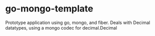 # go-mongo-template
Prototype application using go, mongo, and fiber.  Deals with Decimal datatypes, using a mongo codec for decimal.Decimal
